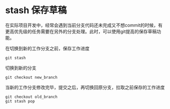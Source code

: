# stash 保存草稿 #

在实际项目开发中，经常会遇到当前分支代码还未完成又不想commit的时候，有更高优先级的任务需要在另外的分支处理。此时，可以使用git提高的保存草稿功能。

在切换到新的工作分支之前，保存工作进度

	git stash
切换到新的分支

	git checkout new_branch
当新的工作分支修改完毕，提交之后，再切换回原分支，拉取之前保存的工作进度

	git checkout old_branch
	git stash pop
